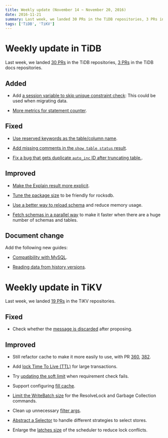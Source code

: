 ```yaml
---
title: Weekly update (November 14 ~ November 20, 2016)
date: 2016-11-21
summary: Last week, we landed 30 PRs in the TiDB repositories, 3 PRs in the TiDB docs repositories, and 19 PRs in the TiKV repositories.
tags: ['TiDB', 'TiKV']
---
```


# Weekly update in TiDB

Last week, we landed [30 PRs](https://github.com/pingcap/tidb/pulls?utf8=%E2%9C%93&q=is%3Apr%20is%3Amerged%20merged%3A2016-11-14..2016-11-20) in the TiDB repositories, [3 PRs](https://github.com/pingcap/docs/pulls?utf8=%E2%9C%93&q=is%3Apr%20is%3Amerged%20merged%3A2016-11-14..2016-11-20%20) in the TiDB docs repositories.

## Added

+ Add [a session variable to skip unique constraint check](https://github.com/pingcap/tidb/pull/2031): This could be used when migrating data.

+ [More metrics for statement counter](https://github.com/pingcap/tidb/pull/1967).

## Fixed

+ [Use reserved keywords as the table/column name](https://github.com/pingcap/tidb/pull/2039).

+ [Add missing comments in the `show table status` result](https://github.com/pingcap/tidb/pull/2032).

+ [Fix a bug that gets duplicate `auto_inc` ID after truncating table.](https://github.com/pingcap/tidb/pull/2000).

## Improved

+ [Make the Explain result more explicit](https://github.com/pingcap/tidb/pull/2022).

+ [Tune the package size](https://github.com/pingcap/tidb/pull/2021) to be friendly for rocksdb.

+ [Use a better way to reload schema](https://github.com/pingcap/tidb/pull/2006) and reduce memory usage.

+ [Fetch schemas in a parallel way](https://github.com/pingcap/tidb/pull/1996) to make it faster when there are a huge number of schemas and tables.

## Document change

Add the following new guides:

* [Compatibility with MySQL](https://github.com/pingcap/docs/blob/df199ea8d08089c4459ec6e69df7332a80b612d7/sql/mysql-compatibility.md).

* [Reading data from history versions](https://pingcap.com/docs/dev/how-to/get-started/read-historical-data/).

# Weekly update in TiKV

Last week, we landed [19 PRs](https://github.com/search?utf8=%E2%9C%93&q=repo%3Apingcap%2Ftikv+repo%3Apingcap%2Fpd+is%3Apr+is%3Amerged+merged%3A2016-11-13..2016-11-19&type=Issues&ref=searchresults) in the TiKV repositories.

## Fixed

+ Check whether the [message is discarded](https://github.com/pingcap/tikv/pull/1316) after proposing.

## Improved

+ Still refactor cache to make it more easily to use, with PR [360](https://github.com/pingcap/pd/pull/360), [382](https://github.com/pingcap/pd/pull/382).

+ Add [lock Time To Live (TTL)](https://github.com/pingcap/tikv/pull/1302) for large transactions.

+ Try [updating the soft limit](https://github.com/pingcap/tikv/pull/1308) when requirement check fails.

+ Support configuring [fill cache](https://github.com/pingcap/tikv/pull/1309).

+ [Limit the WriteBatch size](https://github.com/pingcap/tikv/pull/1312) for the ResolveLock and Garbage Collection commands. 

+ Clean up unnecessary [filter args](https://github.com/pingcap/pd/pull/387).

+ [Abstract a Selector](https://github.com/pingcap/pd/pull/388) to handle different strategies to select stores. 

+ Enlarge the [latches size](https://github.com/pingcap/tikv/pull/1321) of the scheduler to reduce lock conflicts.
